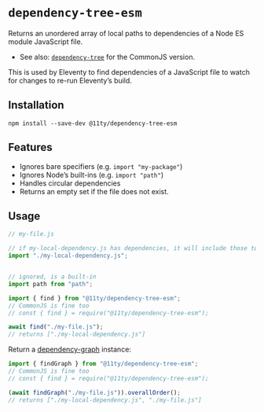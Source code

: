 # `dependency-tree-esm`

Returns an unordered array of local paths to dependencies of a Node ES module JavaScript file.

* See also: [`dependency-tree`](https://github.com/11ty/eleventy-dependency-tree) for the CommonJS version.

This is used by Eleventy to find dependencies of a JavaScript file to watch for changes to re-run Eleventy’s build.

## Installation

```
npm install --save-dev @11ty/dependency-tree-esm
```

## Features

* Ignores bare specifiers (e.g. `import "my-package"`)
* Ignores Node’s built-ins (e.g. `import "path"`)
* Handles circular dependencies
* Returns an empty set if the file does not exist.

## Usage

```js
// my-file.js

// if my-local-dependency.js has dependencies, it will include those too
import "./my-local-dependency.js";


// ignored, is a built-in
import path from "path";
```

```js
import { find } from "@11ty/dependency-tree-esm";
// CommonJS is fine too
// const { find } = require("@11ty/dependency-tree-esm");

await find("./my-file.js");
// returns ["./my-local-dependency.js"]
```

Return a [dependency-graph](https://github.com/jriecken/dependency-graph) instance:

```js
import { findGraph } from "@11ty/dependency-tree-esm";
// CommonJS is fine too
// const { find } = require("@11ty/dependency-tree-esm");

(await findGraph("./my-file.js")).overallOrder();
// returns ["./my-local-dependency.js", "./my-file.js"]
```